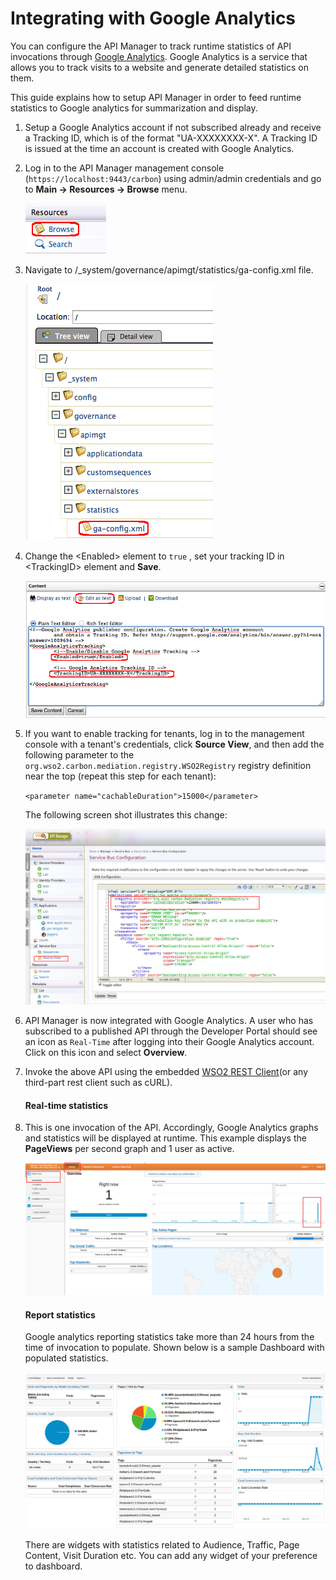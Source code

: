 # Integrating with Google Analytics

You can configure the API Manager to track runtime statistics of API invocations through [Google Analytics](http://www.google.com/analytics). Google Analytics is a service that allows you to track visits to a website and generate detailed statistics on them.

This guide explains how to setup API Manager in order to feed runtime statistics to Google analytics for summarization and display.

1.  Setup a Google Analytics account if not subscribed already and receive a Tracking ID, which is of the format "UA-XXXXXXXX-X". A Tracking ID is issued at the time an account is created with Google Analytics.
2.  Log in to the API Manager management console (`https://localhost:9443/carbon`) using admin/admin credentials and go to **Main -&gt; Resources -&gt; Browse** menu.

    ![Browse Management Console](../../assets/img/learn/management-console-browse.png)

3.  Navigate to /_system/governance/apimgt/statistics/ga-config.xml file.

    ![ga-config file](../../assets/img/learn/ga-config-xml.png)

4.  Change the &lt;Enabled&gt; element to `true` , set your tracking ID in &lt;TrackingID&gt; element and **Save**.

    ![Enable Google Analytics Tracking](../../assets/img/learn/enable-google-analytics.png)

5.  If you want to enable tracking for tenants, log in to the management console with a tenant's credentials, click **Source View**, and then add the following parameter to the `org.wso2.carbon.mediation.registry.WSO2Registry` registry definition near the top (repeat this step for each tenant):

    `<parameter name="cachableDuration">15000</parameter>`

    The following screen shot illustrates this change:

    ![Screen shot of service bus source view with registry configuration highlighted](../../assets/img/learn/service-bus-configuration.png)
    
6.  API Manager is now integrated with Google Analytics. A user who has subscribed to a published API through the Developer Portal should see an icon as `Real-Time` after logging into their Google Analytics account. Click on this icon and select **Overview**.

7.  Invoke the above API using the embedded [WSO2 REST Client](../../../learn/consume-api/invoke-apis/invoke-apis-using-tools/invoke-an-api-using-the-integrated-api-console/)(or any third-part rest client such as cURL).

    #### Real-time statistics

8.  This is one invocation of the API. Accordingly, Google Analytics graphs and statistics will be displayed at runtime. This example displays the **PageViews** per second graph and 1 user as active.

    ![Google Analytics Graphs](../../assets/img/learn/google-analytics-graphs.png)
    
    #### Report statistics

    Google analytics reporting statistics take more than 24 hours from the time of invocation to populate. Shown below is a sample Dashboard with populated statistics.

    ![Google Analytics Report](../../assets/img/learn/google-analytics-report.png)
    
    There are widgets with statistics related to Audience, Traffic, Page Content, Visit Duration etc. You can add any widget of your preference to dashboard.


